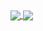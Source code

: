 <a href="https://github.com/anuraghazra/github-readme-stats">
  <img align="center" src="http://github-readme-stats-gamma-murex-66.vercel.app/api/top-langs?username=samfedenia&layout=compact&hide=html,css&show_icons=true&theme=dracula&bg_color=00000000" />
</a>
<a href="https://github.com/anuraghazra/github-readme-stats">
  <img align="center" src="https://github-readme-stats-gamma-murex-66.vercel.app/api?username=samfedenia&hide=stars&theme=dracula&bg_color=00000000" />
</a>

<!-- [![Top Langs]()](https://github.com/samfedenia/github-readme-stats) -->

<!-- [![Sam's GitHub stats]()](https://github.com/samfedenia/github-readme-stats) -->


<!--
**samfedenia/samfedenia** is a ✨ _special_ ✨ repository because its `README.md` (this file) appears on your GitHub profile.
github-readme-stats-url: http://github-readme-stats-gamma-murex-66.vercel.app/

<a href="https://github.com/samfedenia/jampack">
  <img align="center" src="http://github-readme-stats-gamma-murex-66.vercel.app/api/pin?username=samfedenia&repo=jampack" />
</a>

Here are some ideas to get you started:

- 🔭 I’m currently working on ...
- 🌱 I’m currently learning ...
- 👯 I’m looking to collaborate on ...
- 🤔 I’m looking for help with ...
- 💬 Ask me about ...
- 📫 How to reach me: ...
- 😄 Pronouns: ...
- ⚡ Fun fact: ...
-->

